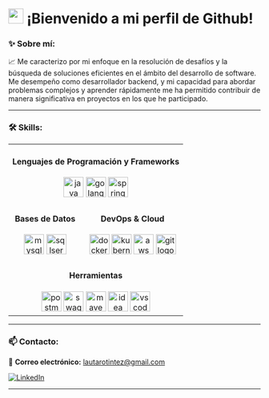 # <img src="https://raw.githubusercontent.com/MartinHeinz/MartinHeinz/master/wave.gif" width="30px"> ¡Bienvenido a mi perfil de Github!

### ✨ Sobre mí:

📈 Me caracterizo por mi enfoque en la resolución de desafíos y la búsqueda de soluciones eficientes en el ámbito del desarrollo de software. Me desempeño como desarrollador backend, y mi capacidad para abordar problemas complejos y aprender rápidamente me ha permitido contribuir de manera significativa en proyectos en los que he participado.

---

### 🛠️ Skills:

<div align="left">

<table>
<tr>
<td colspan="2" align="center">

#### Lenguajes de Programación y Frameworks
<img src="https://skillicons.dev/icons?i=java" height="40" alt="java logo"  />
<img src="https://skillicons.dev/icons?i=go" height="40" alt="golang logo"  />
<img src="https://skillicons.dev/icons?i=spring" height="40" alt="spring logo"  />


</td>

</tr>
<tr>
<td align="center">

#### Bases de Datos
<img src="https://skillicons.dev/icons?i=mysql" height="40" alt="mysql logo"  />
<img src="https://cdn.jsdelivr.net/gh/devicons/devicon/icons/microsoftsqlserver/microsoftsqlserver-plain.svg" height="40" alt="sqlserver logo"  />

</td>
<td align="center">

#### DevOps & Cloud
<img src="https://skillicons.dev/icons?i=docker" height="40" alt="docker logo"  />
<img src="https://skillicons.dev/icons?i=kubernetes" height="40" alt="kubernetes logo"  />
<img src="https://skillicons.dev/icons?i=aws" height="40" alt="aws logo"  />
<img src="https://skillicons.dev/icons?i=git" height="40" alt="git logo"  />

</td>
</tr>
<tr>
<td colspan="2" align="center">

#### Herramientas
<img src="https://skillicons.dev/icons?i=postman" height="40" alt="postman logo"  />
<img src="https://cdn.jsdelivr.net/gh/devicons/devicon/icons/swagger/swagger-original.svg" height="40" alt="swagger logo"  />
<img src="https://skillicons.dev/icons?i=maven" height="40" alt="maven logo"  />
<img src="https://skillicons.dev/icons?i=idea" height="40" alt="idea logo"  />
<img src="https://skillicons.dev/icons?i=vscode" height="40" alt="vscode logo"  />


</td>
</tr>
</table>

</div>

---

### 📫 Contacto:

<div align="left">
  
📩 **Correo electrónico:** lautarotintez@gmail.com

<a href="https://www.linkedin.com/in/lautarotintez/" target="_blank">
  <img src="https://img.shields.io/badge/LinkedIn-Lautaro%20Tintez-0077B5?style=for-the-badge&logo=linkedin&logoColor=white" alt="LinkedIn"/>
</a>

</div>

---

<!---
LautaroTnz/LautaroTnz is a ✨ special ✨ repository because its `README.md` (this file) appears on your GitHub profile.
You can click the Preview link to take a look at your changes.
--->
